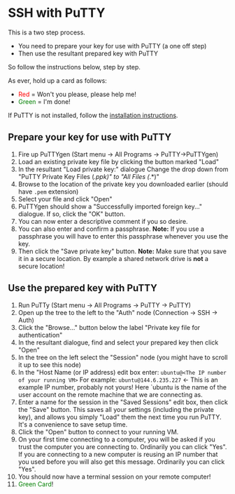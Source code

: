 # SSH with PuTTY

This is a two step process. 

* You need to prepare your key for use with PuTTY (a one off step)
* Then use the resultant prepared key with PuTTY

So follow the instructions below, step by step.

As ever, hold up a card as follows: 

* <span style="color:red">Red</span> = Won't you please, please help me!
* <span style="color:green">Green</span> = I'm done!

If PuTTY is not installed, follow the [installation instructions](../Prerequisites/Windows.md).

## Prepare your key for use with PuTTY

1. Fire up PuTTYgen (Start menu -> All Programs -> PuTTY->PuTTYgen)
2. Load an existing private key file by clicking the button marked "Load"
3. In the resultant "Load private key:" dialogue
   Change the drop down from "PuTTY Private Key Files (*.ppk)" to "All Files (*.*)"
4. Browse to the location of the private key you downloaded earlier (should have `.pem` extension)
5. Select your file and click "Open"
6. PuTTYgen should show a "Successfully imported foreign key..." dialogue. 
   If so, click the "OK" button.
7. You can now enter a descriptive comment if you so desire.
8. You can also enter and confirm a passphrase. 
   **Note:** If you use a passphrase you will have to enter this passphrase whenever you use the key.
9. Then click the "Save private key" button.
   **Note:** Make sure that you save it in a secure location. 
   By example a shared network drive is **not** a secure location!

## Use the prepared key with PuTTY

1. Run PuTTy (Start menu -> All Programs -> PuTTY -> PuTTY)
2. Open up the tree to the left to the "Auth" node (Connection -> SSH -> Auth)
3. Click the "Browse..." button below the label "Private key file for authentication"
4. In the resultant dialogue, find and select your prepared key then click "Open"
5. In the tree on the left select the "Session" node (you might have to scroll it up to see this node)
6. In the "Host Name (or IP address) edit box enter:
   `ubuntu@<The IP number of your running VM>`
   For example: `ubuntu@144.6.235.227` <- This is an example IP number, probably not yours!
   Here `ubuntu is the name of the user account on the remote machine that we are connecting as.  
7. Enter a name for the session in the "Saved Sessions" edit box, then click the "Save" button.
   This saves all your settings (including the private key), and allows you simply "Load" them the next time you
   run PuTTY. It's a convenience to save setup time.
8. Click the "Open" button to connect to your running VM.
9. On your first time connecting to a computer, you will be asked if you trust the computer you are connecting to.
   Ordinarily you can click "Yes".
   If you are connecting to a new computer is reusing an IP number that you used before you will also get this message.
   Ordinarily you can click "Yes".
10. You should now have a terminal session on your remote computer!
11. <span style="color:green">Green Card</span>!